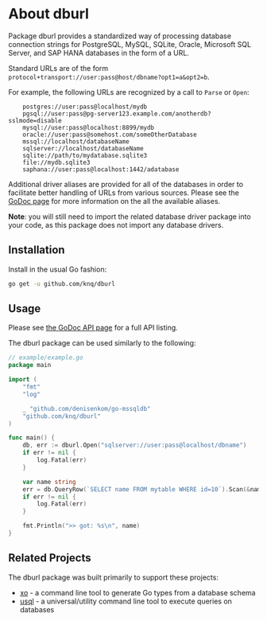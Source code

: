 # About dburl

Package dburl provides a standardized way of processing database connection
strings for PostgreSQL, MySQL, SQLite, Oracle, Microsoft SQL Server, and SAP
HANA databases in the form of a URL.

Standard URLs are of the form `protocol+transport://user:pass@host/dbname?opt1=a&opt2=b`.

For example, the following URLs are recognized by a call to `Parse` or `Open`:
```
    postgres://user:pass@localhost/mydb
    pgsql://user:pass@pg-server123.example.com/anotherdb?sslmode=disable
    mysql://user:pass@localhost:8899/mydb
    oracle://user:pass@somehost.com/someOtherDatabase
    mssql://localhost/databaseName
    sqlserver://localhost/databaseName
    sqlite://path/to/mydatabase.sqlite3
    file://mydb.sqlite3
    saphana://user:pass@localhost:1442/adatabase
```

Additional driver aliases are provided for all of the databases in order to
facilitate better handling of URLs from various sources. Please see the
[GoDoc page](https://godoc.org/github.com/knq/dburl) for more information on
the all the available aliases.

**Note**: you will still need to import the related database driver package
into your code, as this package does not import any database drivers.

## Installation

Install in the usual Go fashion:

```sh
go get -u github.com/knq/dburl
```

## Usage

Please see [the GoDoc API page](http://godoc.org/github.com/knq/dburl) for a
full API listing.

The dburl package can be used similarly to the following:

```go
// example/example.go
package main

import (
	"fmt"
	"log"

	_ "github.com/denisenkom/go-mssqldb"
	"github.com/knq/dburl"
)

func main() {
	db, err := dburl.Open("sqlserver://user:pass@localhost/dbname")
	if err != nil {
		log.Fatal(err)
	}

	var name string
	err = db.QueryRow(`SELECT name FROM mytable WHERE id=10`).Scan(&name)
	if err != nil {
		log.Fatal(err)
	}

	fmt.Println(">> got: %s\n", name)
}
```

## Related Projects

The dburl package was built primarily to support these projects:

* [xo](https://github.com/knq/xo) - a command line tool to generate Go types from a database schema
* [usql](https://github.com/knq/usql) - a universal/utility command line tool to execute queries on databases
